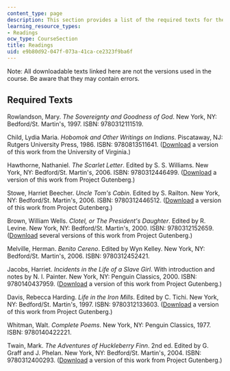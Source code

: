 ```yaml
---
content_type: page
description: This section provides a list of the required texts for the course.
learning_resource_types:
- Readings
ocw_type: CourseSection
title: Readings
uid: e9b80d92-047f-073a-41ca-ce2323f9ba6f
---
```


Note: All downloadable texts linked here are not the versions used in the course. Be aware that they may contain errors.

Required Texts
--------------

Rowlandson, Mary. _The Sovereignty and Goodness of God_. New York, NY: Bedford/St. Martin's, 1997. ISBN: 9780312111519.

Child, Lydia Maria. _Hobomok and Other Writings on Indians_. Piscataway, NJ: Rutgers University Press, 1986. ISBN: 9780813511641. ([Download](http://etext.virginia.edu/toc/modeng/public/Eaf041.html) a version of this work from the University of Virginia.)

Hawthorne, Nathaniel. _The Scarlet Letter_. Edited by S. S. Williams. New York, NY: Bedford/St. Martin's, 2006. ISBN: 9780312446499. ([Download](http://www.gutenberg.org/etext/25344) a version of this work from Project Gutenberg.)

Stowe, Harriet Beecher. _Uncle Tom's Cabin_. Edited by S. Railton. New York, NY: Bedford/St. Martin's, 2006. ISBN: 9780312446512. ([Download](http://www.gutenberg.org/etext/203) a version of this work from Project Gutenberg.)

Brown, William Wells. _Clotel, or The President's Daughter_. Edited by R. Levine. New York, NY: Bedford/St. Martin's, 2000. ISBN: 9780312152659. ([Download](http://www.gutenberg.org/browse/authors/b#a135) several versions of this work from Project Gutenberg.)

Melville, Herman. _Benito Cereno_. Edited by Wyn Kelley. New York, NY: Bedford/St. Martin's, 2006. ISBN: 9780312452421.

Jacobs, Harriet. _Incidents in the Life of a Slave Girl_. With introduction and notes by N. I. Painter. New York, NY: Penguin Classics, 2000. ISBN: 9780140437959. ([Download](http://www.gutenberg.org/etext/11030) a version of this work from Project Gutenberg.)

Davis, Rebecca Harding. _Life in the Iron Mills_. Edited by C. Tichi. New York, NY: Bedford/St. Martin's, 1997. ISBN: 9780312133603. ([Download](http://www.gutenberg.org/etext/876) a version of this work from Project Gutenberg.)

Whitman, Walt. _Complete Poems_. New York, NY: Penguin Classics, 1977. ISBN: 9780140422221.

Twain, Mark. _The Adventures of Huckleberry Finn_. 2nd ed. Edited by G. Graff and J. Phelan. New York, NY: Bedford/St. Martin's, 2004. ISBN: 9780312400293. ([Download](http://www.gutenberg.org/etext/76) a version of this work from Project Gutenberg.)